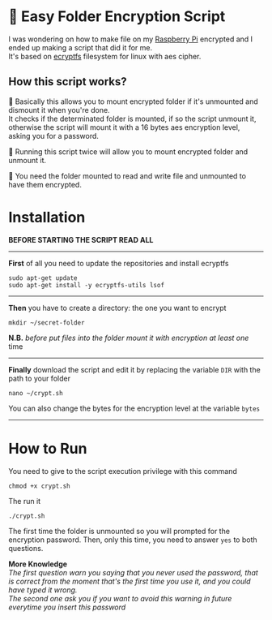 # 📁 Easy Folder Encryption Script
I was wondering on how to make file on my [Raspberry Pi](https://www.raspberrypi.org/) encrypted and I ended up making a script that did it for me.             
It's based on [ecryptfs](http://ecryptfs.org/) filesystem for linux with aes cipher.

## How this script works?
📌 Basically this allows you to mount encrypted folder if it's unmounted and dismount it when you're done.      
It checks if the determinated folder is mounted, if so the script unmount it, otherwise the script will mount it with a 16 bytes aes encryption level, asking you for a password. 

📌 Running this script twice will allow you to mount encrypted folder and unmount it.

📌 You need the folder mounted to read and write file and unmounted to have them encrypted.

# Installation

**BEFORE STARTING THE SCRIPT READ ALL**

---
**First** of all you need to update the repositories and install ecryptfs

    sudo apt-get update
    sudo apt-get install -y ecryptfs-utils lsof
---
**Then** you have to create a directory: the one you want to encrypt

    mkdir ~/secret-folder
**N.B.** *before put files into the folder mount it with encryption at least one* time

---
**Finally** download the script and edit it by replacing the variable `DIR` with the path to your folder

    nano ~/crypt.sh
You can also change the bytes for the encryption level at the variable `bytes`

---
# How to Run
You need to give to the script execution privilege with this command

    chmod +x crypt.sh
The run it

    ./crypt.sh
The first time the folder is unmounted so you will prompted for the encryption password.
Then, only this time, you need to answer `yes` to both questions. 

**More Knowledge**        
*The first question warn you saying that you never used the password, that is correct from the moment that's the first time you use it, and you could have typed it wrong.        
The second one ask you if you want to avoid this warning in future everytime you insert this password*
